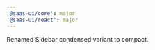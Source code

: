 ```yaml
---
'@saas-ui/core': major
'@saas-ui/react': major
---
```


Renamed Sidebar condensed variant to compact.
